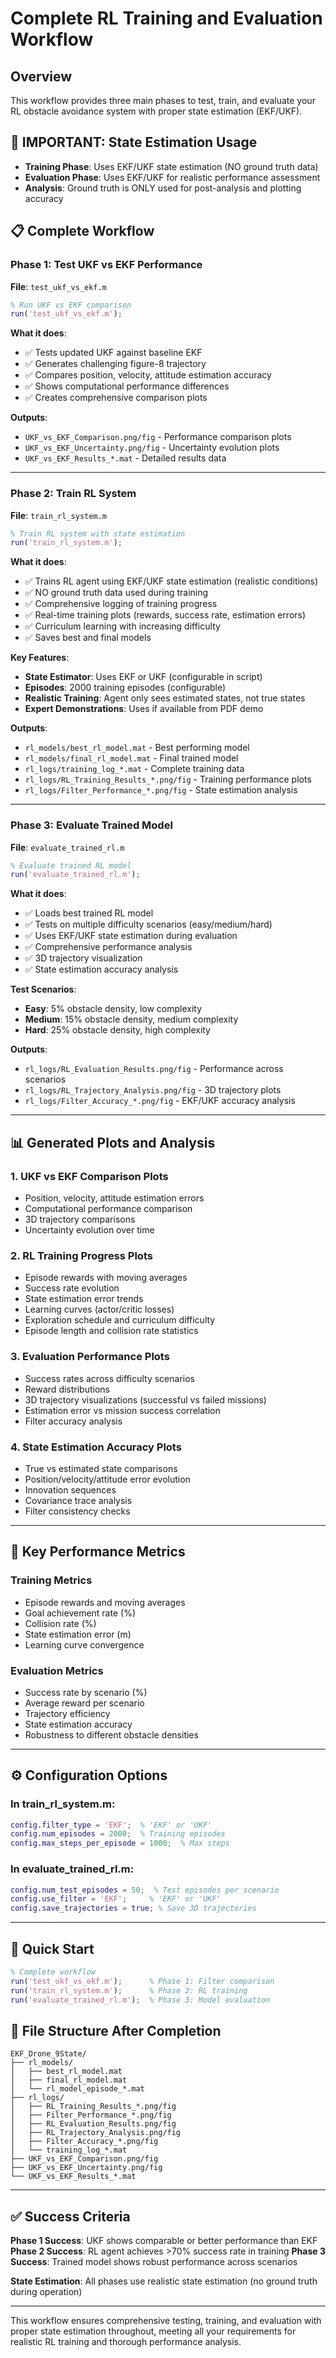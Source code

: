 # Complete RL Training and Evaluation Workflow

## Overview
This workflow provides three main phases to test, train, and evaluate your RL obstacle avoidance system with proper state estimation (EKF/UKF).

## 🔄 **IMPORTANT: State Estimation Usage**
- **Training Phase**: Uses EKF/UKF state estimation (NO ground truth data)
- **Evaluation Phase**: Uses EKF/UKF for realistic performance assessment
- **Analysis**: Ground truth is ONLY used for post-analysis and plotting accuracy

## 📋 **Complete Workflow**

### **Phase 1: Test UKF vs EKF Performance** 
**File**: `test_ukf_vs_ekf.m`

```matlab
% Run UKF vs EKF comparison
run('test_ukf_vs_ekf.m');
```

**What it does**:
- ✅ Tests updated UKF against baseline EKF
- ✅ Generates challenging figure-8 trajectory
- ✅ Compares position, velocity, attitude estimation accuracy
- ✅ Shows computational performance differences
- ✅ Creates comprehensive comparison plots

**Outputs**:
- `UKF_vs_EKF_Comparison.png/fig` - Performance comparison plots
- `UKF_vs_EKF_Uncertainty.png/fig` - Uncertainty evolution plots
- `UKF_vs_EKF_Results_*.mat` - Detailed results data

---

### **Phase 2: Train RL System** 
**File**: `train_rl_system.m`

```matlab
% Train RL system with state estimation
run('train_rl_system.m');
```

**What it does**:
- ✅ Trains RL agent using EKF/UKF state estimation (realistic conditions)
- ✅ NO ground truth data used during training
- ✅ Comprehensive logging of training progress
- ✅ Real-time training plots (rewards, success rate, estimation errors)
- ✅ Curriculum learning with increasing difficulty
- ✅ Saves best and final models

**Key Features**:
- **State Estimator**: Uses EKF or UKF (configurable in script)
- **Episodes**: 2000 training episodes (configurable)
- **Realistic Training**: Agent only sees estimated states, not true states
- **Expert Demonstrations**: Uses if available from PDF demo

**Outputs**:
- `rl_models/best_rl_model.mat` - Best performing model
- `rl_models/final_rl_model.mat` - Final trained model
- `rl_logs/training_log_*.mat` - Complete training data
- `rl_logs/RL_Training_Results_*.png/fig` - Training performance plots
- `rl_logs/Filter_Performance_*.png/fig` - State estimation analysis

---

### **Phase 3: Evaluate Trained Model**
**File**: `evaluate_trained_rl.m`

```matlab
% Evaluate trained RL model
run('evaluate_trained_rl.m');
```

**What it does**:
- ✅ Loads best trained RL model
- ✅ Tests on multiple difficulty scenarios (easy/medium/hard)
- ✅ Uses EKF/UKF state estimation during evaluation
- ✅ Comprehensive performance analysis
- ✅ 3D trajectory visualization
- ✅ State estimation accuracy analysis

**Test Scenarios**:
- **Easy**: 5% obstacle density, low complexity
- **Medium**: 15% obstacle density, medium complexity  
- **Hard**: 25% obstacle density, high complexity

**Outputs**:
- `rl_logs/RL_Evaluation_Results.png/fig` - Performance across scenarios
- `rl_logs/RL_Trajectory_Analysis.png/fig` - 3D trajectory plots
- `rl_logs/Filter_Accuracy_*.png/fig` - EKF/UKF accuracy analysis

---

## 📊 **Generated Plots and Analysis**

### **1. UKF vs EKF Comparison Plots**
- Position, velocity, attitude estimation errors
- Computational performance comparison
- 3D trajectory comparisons
- Uncertainty evolution over time

### **2. RL Training Progress Plots**
- Episode rewards with moving averages
- Success rate evolution
- State estimation error trends
- Learning curves (actor/critic losses)
- Exploration schedule and curriculum difficulty
- Episode length and collision rate statistics

### **3. Evaluation Performance Plots**
- Success rates across difficulty scenarios
- Reward distributions
- 3D trajectory visualizations (successful vs failed missions)
- Estimation error vs mission success correlation
- Filter accuracy analysis

### **4. State Estimation Accuracy Plots**
- True vs estimated state comparisons
- Position/velocity/attitude error evolution
- Innovation sequences
- Covariance trace analysis
- Filter consistency checks

---

## 🎯 **Key Performance Metrics**

### **Training Metrics**
- Episode rewards and moving averages
- Goal achievement rate (%)
- Collision rate (%)
- State estimation error (m)
- Learning curve convergence

### **Evaluation Metrics**
- Success rate by scenario (%)
- Average reward per scenario
- Trajectory efficiency
- State estimation accuracy
- Robustness to different obstacle densities

---

## ⚙️ **Configuration Options**

### **In train_rl_system.m**:
```matlab
config.filter_type = 'EKF';  % 'EKF' or 'UKF'
config.num_episodes = 2000;  % Training episodes
config.max_steps_per_episode = 1000;  % Max steps
```

### **In evaluate_trained_rl.m**:
```matlab
config.num_test_episodes = 50;  % Test episodes per scenario
config.use_filter = 'EKF';     % 'EKF' or 'UKF'
config.save_trajectories = true; % Save 3D trajectories
```

---

## 🚀 **Quick Start**

```matlab
% Complete workflow
run('test_ukf_vs_ekf.m');      % Phase 1: Filter comparison
run('train_rl_system.m');      % Phase 2: RL training  
run('evaluate_trained_rl.m');  % Phase 3: Model evaluation
```

## 📁 **File Structure After Completion**

```
EKF_Drone_9State/
├── rl_models/
│   ├── best_rl_model.mat
│   ├── final_rl_model.mat
│   └── rl_model_episode_*.mat
├── rl_logs/
│   ├── RL_Training_Results_*.png/fig
│   ├── Filter_Performance_*.png/fig
│   ├── RL_Evaluation_Results.png/fig
│   ├── RL_Trajectory_Analysis.png/fig
│   ├── Filter_Accuracy_*.png/fig
│   └── training_log_*.mat
├── UKF_vs_EKF_Comparison.png/fig
├── UKF_vs_EKF_Uncertainty.png/fig
└── UKF_vs_EKF_Results_*.mat
```

---

## ✅ **Success Criteria**

**Phase 1 Success**: UKF shows comparable or better performance than EKF
**Phase 2 Success**: RL agent achieves >70% success rate in training
**Phase 3 Success**: Trained model shows robust performance across scenarios

**State Estimation**: All phases use realistic state estimation (no ground truth during operation)

---

This workflow ensures comprehensive testing, training, and evaluation with proper state estimation throughout, meeting all your requirements for realistic RL training and thorough performance analysis.
